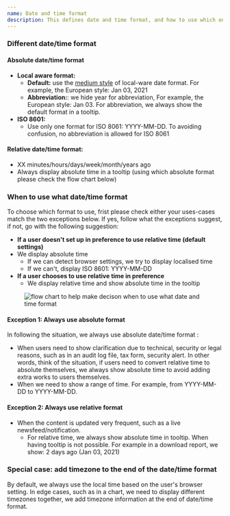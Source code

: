 ```yaml
---
name: Date and time format
description: This defines date and time format, and how to use which one when
---
```


### Different date/time format

#### **Absolute date/time format**

- **Local aware format:**
  - **Default:** use the [medium style](https://developer.mozilla.org/en-US/docs/Web/JavaScript/Reference/Global_Objects/Intl/DateTimeFormat) of local-ware date format. For example, the European style: Jan 03, 2021
  - **Abbreviation:**: we hide year for abbreviation, For example, the European style: Jan 03. For abbreviation, we always show the default format in a tooltip.
- **ISO 8601:**
  - Use only one format for ISO 8061: YYYY-MM-DD. To avoiding confusion, no abbreviation is allowed for ISO 8061

#### **Relative date/time format:**

- XX minutes/hours/days/week/month/years ago
- Always display absolute time in a tooltip (using which absolute format please check the flow chart below)

### **When to use what date/time format**

To choose which format to use, frist please check either your uses-cases match the two exceptions below. If yes, follow what the exceptions suggest, if not, go with the following suggestion: 

 * **If a user doesn't set up in preference to use relative time (default settings)**
  * We display absolute time 
    * If we can detect browser settings, we try to display localised time
    * If we can't, display ISO 8601: YYYY-MM-DD
* **If a user chooses to use relative time in preference**
  * We display relative time and show absolute time in the tooltip 

<figure class="figure" role="figure" aria-label="Date picker structure">
  <img class="figure-img" src="img/Date and time format flow chart.png" alt="flow chart to help make decison when to use what date and time format" role="img" />
</figure>


#### **Exception 1: Always use absolute format**

In following the situation, we always use absolute date/time format :
- When users need to show clarification due to technical, security or legal reasons, such as in an audit log file, tax form, security alert. In other words, think of the situation, if users need to convert relative time to absolute themselves, we always show absolute time to avoid adding extra works to users themselves. 
- When we need to show a range of time. For example, from YYYY-MM-DD to YYYY-MM-DD. 


#### **Exception 2: Always use relative format**
- When the content is updated very frequent, such as a live newsfeed/notification. 
  - For relative time, we always show absolute time in tooltip. When having tooltip is not possible. For example in a download report, we show: 2 days ago (Jan 03, 2021)

### **Special case: add timezone to the end of the date/time format**

By default, we always use the local time based on the user's browser setting. In edge cases, such as in a chart, we need to display different timezones together, we add timezone information at the end of date/time format. 
